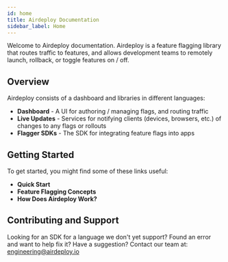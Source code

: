 ```yaml
---
id: home
title: Airdeploy Documentation
sidebar_label: Home
---
```


Welcome to Airdeploy documentation. Airdeploy is a feature flagging library that routes traffic to features, and allows development teams to remotely launch, rollback, or toggle features on / off.

## Overview

Airdeploy consists of a dashboard and libraries in different languages:

- **Dashboard** - A UI for authoring / managing flags, and routing traffic
- **Live Updates** - Services for notifying clients (devices, browsers, etc.) of changes to any flags or rollouts
- **Flagger SDKs** - The SDK for integrating feature flags into apps

## Getting Started

To get started, you might find some of these links useful:

- **Quick Start**
- **Feature Flagging Concepts**
- **How Does Airdeploy Work?**

## Contributing and Support

Looking for an SDK for a language we don't yet support? Found an error and want to help fix it? Have a suggestion? Contact our team at: <engineering@airdeploy.io>
